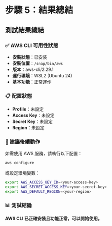 # 步驟 5：結果總結

## 測試結果總結

### ✅ AWS CLI 可用性狀態
- **安裝狀態**：已安裝
- **安裝位置**：`/snap/bin/aws`
- **版本**：aws-cli/2.29.1
- **運行環境**：WSL2 (Ubuntu 24)
- **基本功能**：正常運作

### 📋 配置狀態
- **Profile**：未設定
- **Access Key**：未設定
- **Secret Key**：未設定
- **Region**：未設定

### 🔧 建議後續動作
如需使用 AWS 服務，請執行以下配置：
```bash
aws configure
```
或設定環境變數：
```bash
export AWS_ACCESS_KEY_ID=<your-access-key>
export AWS_SECRET_ACCESS_KEY=<your-secret-key>
export AWS_DEFAULT_REGION=<your-region>
```

### 📊 測試結論
**AWS CLI 已正確安裝且功能正常，可以開始使用。**